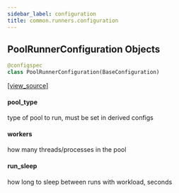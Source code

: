 ```yaml
---
sidebar_label: configuration
title: common.runners.configuration
---
```


## PoolRunnerConfiguration Objects

```python
@configspec
class PoolRunnerConfiguration(BaseConfiguration)
```

[[view_source]](https://github.com/dlt-hub/dlt/blob/30d0f64fb2cdbacc2e88fdb304371650f417e1f0/dlt/common/runners/configuration.py#L10)

#### pool\_type

type of pool to run, must be set in derived configs

#### workers

how many threads/processes in the pool

#### run\_sleep

how long to sleep between runs with workload, seconds


